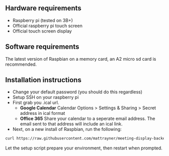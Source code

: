## Hardware requirements
* Raspberry pi (tested on 3B+)
* Official raspberry pi touch screen
* Official touch screen display

## Software requirements
The latest version of Raspbian on a memory card, an A2 micro sd card is recommended.

## Installation instructions
* Change your default password (you should do this regardless)
* Setup SSH on your raspberry pi
* First grab you .ical url.
    * **Google Calendar** Calendar Options > Settings & Sharing > Secret address in ical format
    * **Office 365** Share your calendar to a seperate email address. The email sent to that address will include an ical link.
* Next, on a new install of Raspbian, run the following:

```bash
curl https://raw.githubusercontent.com/mattrayner/meeting-display-backend-sinatra/master/scripts/setup.sh | sh -
```

Let the setup script prepare your environment, then restart when prompted.
